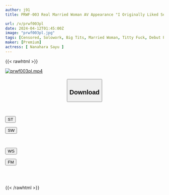 ```yaml
---
author: j91
title: PRWF-003 Real Married Woman AV Appearance "I Originally Liked Sex..." Too Sensual I Cup Wife Sayu (27 Years Old) Sayu Nanahara

url: /v/prwf003pl
date: 2024-04-12T01:45:00Z
image: "prwf003pl.jpg"
tags: [Censored, Solowork, Big Tits, Married Woman, Titty Fuck, Debut Production, Affair	]
maker: [Premium]
actress: [ Nanahara Sayu ]
---
```



{{< rawhtml >}}

<div class="video" data-videoid="ZKaOVjDmrlHoO7">
    <a href="javascript:;">
        <img src="/v/prwf003pl/prwf003pl.jpg" width="WIDTH" height="HEIGHT" alt="prwf003pl.mp4" loading="lazy">
    </a>
</div>

<script type="text/javascript" src="https://j91.asia/asset/on-demand-st.js"></script>

<br>
  <link rel="stylesheet" href="https://j91.asia/asset/bs5.css">
  
  <center>
  <button class="btn btn-primary" type="button" data-bs-toggle="collapse" data-bs-target=".multi-collapse" aria-expanded="false" aria-controls="multiCollapseExample1 multiCollapseExample2"><h2>Download</h2></button></center>
</p>
<div class="row">
  <div class="col">
    <div class="collapse multi-collapse" id="multiCollapseExample1">
      <div class="card card-body">
	      	      <br>
<div class="buttons">  
<p><a href="https://streamtape.to/v/ZKaOVjDmrlHoO7" target="_blank"><button class="btn-hover color-3"><i class="fa fa-download"></i> ST</button></a></p>
<p><a href="https://asnwish.com/huwji08gbg05" target="_blank"><button class="btn-hover color-2"><i class="fa fa-download"></i> SW</button></a></p></div>
    </div>
  </div>
</div>
  <div class="col">
    <div class="collapse multi-collapse" id="multiCollapseExample2">
      <div class="card card-body">
	      <br>
<div class="buttons">
<p><a href="https://wolfstream.tv/mfb4qh4wz46c"><button class="btn-hover color-9"><i class="fa fa-download"></i> WS</button></a></p>
<p><a href="https://filemoon.sx/d/qmych8xb9e75"><button class="btn-hover color-8"><i class="fa fa-download"></i> FM</button></a></p></div>
<br><br>
      </div>
    </div>
  </div>
</div>

{{< /rawhtml >}}